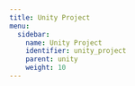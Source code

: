```yaml
---
title: Unity Project
menu:
  sidebar:
    name: Unity Project
    identifier: unity_project
    parent: unity
    weight: 10
---
```

